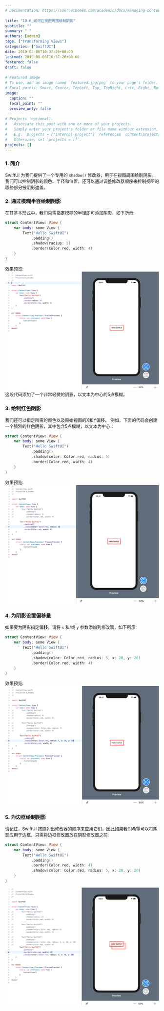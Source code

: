 ```yaml
---
# Documentation: https://sourcethemes.com/academic/docs/managing-content/

title: "10.6_如何在视图周围绘制阴影"
subtitle: ""
summary: " "
authors: [admin]
tags: ["Transforming views"]
categories: ["SwiftUI"]
date: 2019-08-06T10:37:26+08:00
lastmod: 2019-08-06T10:37:26+08:00
featured: false
draft: false

# Featured image
# To use, add an image named `featured.jpg/png` to your page's folder.
# Focal points: Smart, Center, TopLeft, Top, TopRight, Left, Right, BottomLeft, Bottom, BottomRight.
image:
  caption: ""
  focal_point: ""
  preview_only: false

# Projects (optional).
#   Associate this post with one or more of your projects.
#   Simply enter your project's folder or file name without extension.
#   E.g. `projects = ["internal-project"]` references `content/project/deep-learning/index.md`.
#   Otherwise, set `projects = []`.
projects: []
---
```

<!-- more -->
### 1. 简介
SwiftUI 为我们提供了一个专用的 `shadow()` 修改器，用于在视图周围绘制阴影。 我们可以控制阴影的颜色、半径和位置，还可以通过调整修改器顺序来控制视图的哪些部分被阴影遮盖。

### 2. 通过模糊半径绘制阴影
在其基本形式中，我们只需指定模糊的半径即可添加阴影，如下所示:
```swift
struct ContentView: View {
    var body: some View {
        Text("Hello SwiftUI")
            .padding()
            .shadow(radius: 5)
            .border(Color.red, width: 4)
    }
}
```
效果预览:
![10.6_shadow_through_radius](img/10.6_shadow_through_radius.png "Add a shadow just by specifying the radius of the blur")
这段代码添加了一个非常轻微的阴影，以文本为中心的5点模糊。

### 3. 绘制红色阴影
我们还可以指定所需的颜色以及原始视图的X和Y偏移。 例如，下面的代码会创建一个强烈的红色阴影，其中包含5点模糊，以文本为中心：
```swift
struct ContentView: View {
    var body: some View {
        Text("Hello SwiftUI")
            .padding()
            .shadow(color: Color.red, radius: 5)
            .border(Color.red, width: 4)
    }
}
```
效果预览:
![10.6_shadow_red](img/10.6_shadow_red.png "This creates a strong red shadow with a 5 point blur")

### 4. 为阴影设置偏移量
如果要为阴影指定偏移，请将 `x` 和/或 `y` 参数添加到修改器，如下所示:
```swift
struct ContentView: View {
    var body: some View {
        Text("Hello SwiftUI")
            .padding()
            .shadow(color: Color.red, radius: 5, x: 20, y: 20)
            .border(Color.red, width: 4)
    }
}
```
效果预览:
![10.6_shadow_red_x20_y20](img/10.6_shadow_red_x20_y20.png "Add x and/or y parameters to the modifier")

### 5. 为边框绘制阴影
请记住，SwiftUI 按照列出修改器的顺序来应用它们，因此如果我们希望可以将阴影应用于边框，只需将边框修改器放在阴影修改器之前:
```swift
struct ContentView: View {
    var body: some View {
        Text("Hello SwiftUI")
            .padding()
            .border(Color.red, width: 4)
            .shadow(color: Color.red, radius: 5, x: 20, y: 20)
    }
}
```
![10.6_shadow_set_shadow_for_border](img/10.6_shadow_set_shadow_for_border.png "Apply a shadow for the border")
